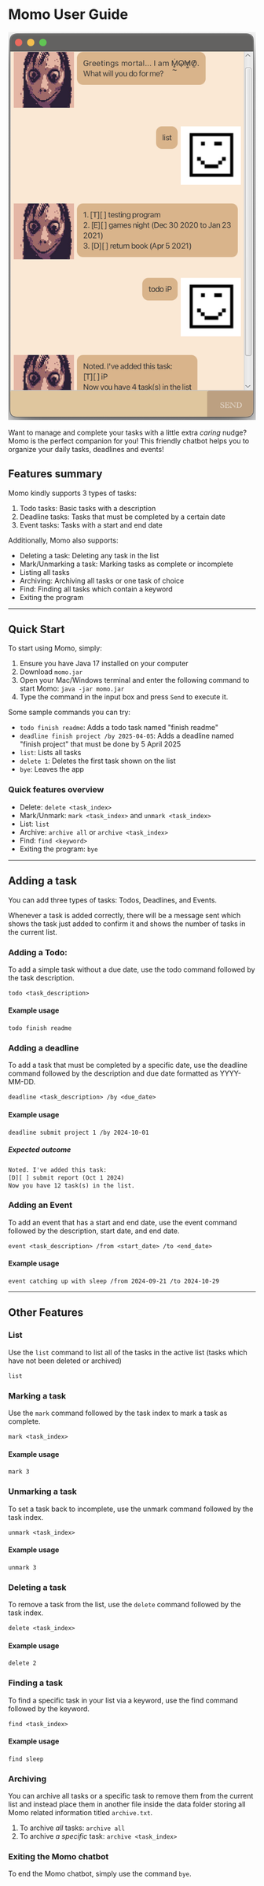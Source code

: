 # Momo User Guide

![Screenshot of Momo chatbot](docs/Ui.png)

Want to manage and complete your tasks with a little extra  _caring_ nudge? Momo is the perfect companion for you!
This friendly chatbot helps you to organize your daily tasks, deadlines and events!

## Features summary

Momo kindly supports 3 types of tasks:
1. Todo tasks: Basic tasks with a description
2. Deadline tasks: Tasks that must be completed by a certain date
3. Event tasks: Tasks with a start and end date

Additionally, Momo also supports:
- Deleting a task: Deleting any task in the list
- Mark/Unmarking a task: Marking tasks as complete or incomplete
- Listing all tasks
- Archiving: Archiving all tasks or one task of choice
- Find: Finding all tasks which contain a keyword
- Exiting the program

--- 
## Quick Start

To start using Momo, simply:
1. Ensure you have Java 17 installed on your computer
2. Download `momo.jar`
3. Open your Mac/Windows terminal and enter the following command to start Momo:
   ``` java -jar momo.jar ```
4. Type the command in the input box and press `Send` to execute it.

Some sample commands you can try:
- `todo finish readme`: Adds a todo task named "finish readme"
- `deadline finish project /by 2025-04-05`: Adds a deadline named "finish project" that must be done by 5 April 2025
- `list`: Lists all tasks
- `delete 1`: Deletes the first task shown on the list
- `bye`: Leaves the app

### Quick features overview
- Delete: `delete <task_index>`
- Mark/Unmark: `mark <task_index>` and `unmark <task_index>`
- List: `list`
- Archive: `archive all` or `archive <task_index>`
- Find: `find <keyword>`
- Exiting the program: `bye`

--- 
## Adding a task
You can add three types of tasks: Todos, Deadlines, and Events.

Whenever a task is added correctly, there will be a message sent which shows the task just added to confirm it and
shows the number of tasks in the current list.

### Adding a Todo: 
To add a simple task without a due date, use the todo command followed by the task description.
``` 
todo <task_description>
```

#### Example usage
``` 
todo finish readme

```

### Adding a deadline
To add a task that must be completed by a specific date, use the deadline command followed by the description and due
date formatted as YYYY-MM-DD.
``` 
deadline <task_description> /by <due_date>
```

#### Example usage
``` 
deadline submit project 1 /by 2024-10-01
```


##### Expected outcome
```
Noted. I've added this task:
[D][ ] submit report (Oct 1 2024)
Now you have 12 task(s) in the list.
```

### Adding an Event
To add an event that has a start and end date, use the event command followed by the description, start date, and end date.
``` 
event <task_description> /from <start_date> /to <end_date>
```
#### Example usage
``` 
event catching up with sleep /from 2024-09-21 /to 2024-10-29

```
---

## Other Features


### List

Use the `list` command to list all of the tasks in the active list (tasks which have not been deleted or archived)
```
list
```

### Marking a task

Use the `mark` command followed by the task index to mark a task as complete.
``` 
mark <task_index> 
```

#### Example usage
``` 
mark 3

```
### Unmarking a task
To set a task back to incomplete, use the unmark command followed by the task index.
``` 
unmark <task_index> 
```

#### Example usage
``` 
unmark 3

```
### Deleting a task
To remove a task from the list, use the `delete` command followed by the task index.

```
delete <task_index>
```

#### Example usage
``` 
delete 2

```
### Finding a task
To find a specific task in your list via a keyword, use the find command followed by the keyword.
```
find <task_index>
```
#### Example usage
``` 
find sleep
```

### Archiving
You can archive all tasks or a specific task to remove them from the current list and instead place them in another
file inside the data folder storing all Momo related information titled `archive.txt`.

1. To archive *all* tasks: `archive all`
2. To archive *a specific* task: `archive <task_index>`


### Exiting the Momo chatbot
To end the Momo chatbot, simply use the command `bye`.

